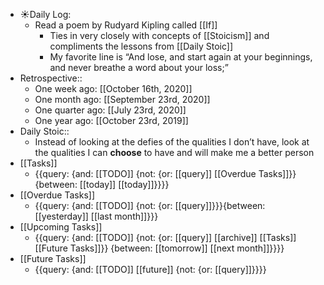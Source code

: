- ☀️Daily Log:
    - Read a poem by Rudyard Kipling called [[If]]
        - Ties in very closely with concepts of [[Stoicism]] and compliments the lessons from [[Daily Stoic]]
        - My favorite line is “And lose, and start again at your beginnings, and never breathe a word about your loss;”
- Retrospective::
    - One week ago: [[October 16th, 2020]]
    - One month ago: [[September 23rd, 2020]]
    - One quarter ago: [[July 23rd, 2020]]
    - One year ago: [[October 23rd, 2019]]
- Daily Stoic::
    - Instead of looking at the defies of the qualities I don’t have, look at the qualities I can **choose** to have and will make me a better person
- [[Tasks]]
    - {{query: {and: [[TODO]] {not: {or: [[query]] [[Overdue Tasks]]}} {between: [[today]] [[today]]}}}}
- [[Overdue Tasks]]
    - {{query: {and: [[TODO]] {not: {or: [[query]]}}}{between: [[yesterday]] [[last month]]}}}
- [[Upcoming Tasks]]
    - {{query: {and: [[TODO]] {not: {or: [[query]] [[archive]] [[Tasks]] [[Future Tasks]]}} {between: [[tomorrow]] [[next month]]}}}}
- [[Future Tasks]]
    - {{query: {and: [[TODO]] [[future]] {not: {or: [[query]]}}}}
